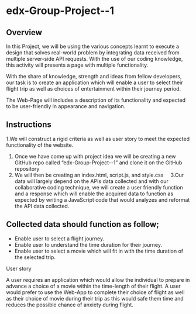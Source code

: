 # edx-Group-Project--1

## Overview
In this Project, we will be using the various concepts learnt to execute a design that solves real-world problem by integrating data received from multiple server-side API requests. With the use of our coding knowledge, this activity will presents a page with multiple functionality. 

With the share of knowledge, strength and ideas from fellow developers, our task is to create an application which will enable a user
to select their flight trip as well as choices of entertainment within their journey period. 

The Web-Page will includes a description of its functionality and expected to be user-friendly in appearance and navigation.


## Instructions

1.We will construct a rigid criteria as well as user story to meet the expected functionality of the website. 
1. Once we have come up with project idea we will be creating a new GitHub repo called “edx-Group-Project--1”
and clone it on the GitHub repository
2. We will then be creating an index.html, script.js, and style.css
   
3.Our data will largely depend on the APIs data collected and with our collaborative coding technique, we will create a user friendly function and a response which will enable the acquired data to function as expected by writing a JavaScript code that would analyzes and reformat the API data collected.

## Collected data should function as follow;
* Enable user to select a flight journey.
* Enable user to understand the time duration for their journey.
* Enable user to select a movie which will fit in with the time duration of the selected trip.

User story

A user requires an application which would allow the individual to prepare in advance a choice of a movie within the time-length of their flight. A user would prefer to use the Web-App to complete their choice of flight as well as their choice of movie during their trip as this would safe them time and reduces the possible chance of anxiety during flight.
